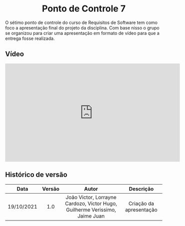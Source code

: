 # <center> Ponto de Controle 7

O sétimo ponto de controle do curso de Requisitos de Software tem como foco a apresentação final do projeto da disciplina. Com base nisso o grupo se organizou para criar uma apresentação em formato de vídeo para que a entrega fosse realizada.

## Vídeo

<iframe width="560" height="315" src="https://www.youtube.com/embed/Ycx61EhtRko" title="YouTube video player" frameborder="0" allow="accelerometer; autoplay; clipboard-write; encrypted-media; gyroscope; picture-in-picture" allowfullscreen></iframe>

## Histórico de versão
| Data | Versão | Autor | Descrição |
| :-:|:-:|:-:|:-: |
| 19/10/2021 | 1.0 | João Victor, Lorrayne Cardozo, Victor Hugo, Guilherme Verissimo, Jaime Juan | Criação da apresentação |
